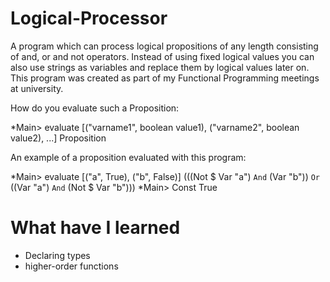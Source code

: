 # Logical-Processor
A program which can process logical propositions of any length consisting of and, or and not operators. 
Instead of using fixed logical values you can also use strings as variables and replace them by logical values later on.
This program was created as part of my Functional Programming meetings at university. 

How do you evaluate such a Proposition:

  *Main> evaluate [("varname1", boolean value1), ("varname2", boolean value2), ...] Proposition 
  
An example of a proposition evaluated with this program:

  *Main> evaluate [("a", True), ("b", False)] (((Not $ Var "a") `And` (Var "b")) `Or` ((Var "a") `And` (Not $ Var "b")))
  *Main> Const True

# What have I learned
  - Declaring types
  - higher-order functions
